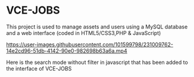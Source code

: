 # VCE-JOBS
This project is used to manage assets and users using a MySQL database and a web interface (coded in HTML5/CSS3,PHP & JavaScript)



https://user-images.githubusercontent.com/101599798/231009762-14e2cd96-51db-4142-90e0-982698b63a6a.mp4

Here is the search mode without filter in javascript that has been added to the interface of VCE-JOBS
